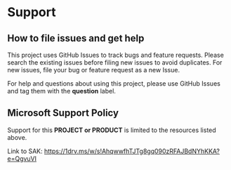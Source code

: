 # Support

## How to file issues and get help

This project uses GitHub Issues to track bugs and feature requests. Please search the existing
issues before filing new issues to avoid duplicates. For new issues, file your bug or
feature request as a new Issue.

For help and questions about using this project, please use GitHub Issues and tag them with the
**question** label.

## Microsoft Support Policy

Support for this **PROJECT or PRODUCT** is limited to the resources listed above.


Link to SAK:
https://1drv.ms/w/s!AhqwwfhTJTg8gq090zRFAJBdNYhKKA?e=QgvuVI
